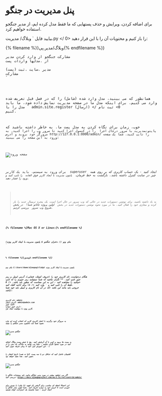 # پنل مدیریت در جنگو

برای اضافه کردن، ویرایش و حذف پستهایی که ما فقط مدل کرده ایم، از مدیر جنگجو استفاده خواهیم کرد.

بیایید فایل ` وبلاگ/ مدیریت.py </ 0> را باز کنیم و محتویات آن را با این قرار دهید:</p>

<p>{% filename %}}وبلاگ/مدیر.پی{% endfilename %}}</p>

<pre><code class="python">مشارکت جنگجو از وارد کردن مدیر 
از .مدلها واردات پست

مدیر .سایت .ثبت (پست)
مشارکت
`</pre> 

همانطور که می بینید، مدل وارد شده (شامل) را که در فصل قبل تعریف شده وارد می کنیم. برای اینکه مدل ما در صفحه مدیریت نمایش داده شود، ما باید مدل را با ` admin.site.register (ارسال) </ 0> ثبت نام کنیم.</p>

<p>خوب، زمان برای نگاه کردن به مدل پست ما. به خاطر داشته باشید که <code> پایتونمدیریت با سرور درحال اجرا </ 0> را در کنسول اجرا کنید تا سرور وب را اجرا کنید. به مرورگر خود بروید و آدرس http://127.0.0.1:8000/admin/ را تایپ کنید. شما یک صفحه ورود به این صفحه را می بینید:</p>

<p><img src="images/login_page2.png" alt="صفحه ورود" /></p>

<p>برای ورود به سیستم، باید یک کاربر <em> superuser </ 0> ایجاد کنید - یک حساب کاربری که بر روی همه چیز در سایت کنترل داشته باشد. بازگشت به خط فرمان، <code> پایتون مدیریت با ایجاد کاربر فوق العاده </ 0> را تایپ کنید و ورود را فشار دهید.</p>

<blockquote>
  <p>به یاد داشته باشید، برای نوشتن دستورات جدید در حالی که وب سرور در حال اجرا است، یک پنجره ترمینال جدید را باز کرده و مجازی خود را فعال کنید. ما در مورد نحوه نوشتن دستورات جدید در بخش <b> اولین پروژه جانانو شما! </ 0> در بخش <b> شروع وب سرور </ 0> بررسی کردیم.</p>
</blockquote>

<p>{% filename %}Mac OS X or Linux:{% endfilename %}</p>

<pre><code>(مای ونو (/ دختران جنگجو $ پایتون مدیریت.با ایجاد کاربر ویژه
`</pre> 

% filename %}}ویندوز% endfilename %}}

    مای ونو C:\Users\Name\djangogirls&gt پایتون مدیریت.با ایجاد کاربر ویژه
    

هنگام درخواست، نام کاربری خود را (حروف کوچک، فضایی)، آدرس ایمیل و رمز عبور تایپ کنید. ** نگران نباشید که شما نمیتوانید رمز عبوری را که تایپ میکنید را مشاهده کنید - این به این معناست که چطور باید باشد. </ 0> فقط آن را تایپ کنید و ` وارد کنید </ 1> برای ادامه کلیک کنید. خروجی باید مانند این باشد (که در آن نام کاربری و ایمیل باید خود شما باشد):</p>

<pre><code>نام کاربری: admin
آدرس ایمیل: admin@admin.com
کلمه عبور:
رمز عبور دوباره):
کاربر ویژه با موفقیت ایجاد شد.
`</pre> 

به مرورگر خود برگردید با اعتبار کاربری کاربر که انتخاب کرده اید وارد شوید شما باید داشبورد مدیر جنگجو را ببینید.

![جنگجو مدیر](images/django_admin3.png)

به پست ها بروید و کمی با آن آزمایش کنید. پنج یا شش پست وبلاگ اضافه کنید در مورد محتوا نگران نباشید - شما می توانید به سادگی یک متن را از این آموزش کپی کنید تا زمان صرفه جویی کنید. :)

اطمینان حاصل کنید که حداقل دو یا سه پست (اما نه همه) تاریخ انتشار را تعیین کنید. بعدا مفید خواهد بود.

![جنگجو مدیر](images/edit_post3.png)

اگر می خواهید بیشتر در مورد مدیر جیانگو بدانید، باید مستندات جانگو را بررسی کنید: https://docs.djangoproject.com/en/1.11/ref/contrib/admin/

این احتمالا لحظه ای مناسب برای گرفتن یک قهوه (یا چای) یا چیزی برای خوردن است تا انرژی خود را دوباره تحریک کنید. شما اولین مدل جانگو را ایجاد کردید - شما شایسته یک استراحت کوتاه هستید!
